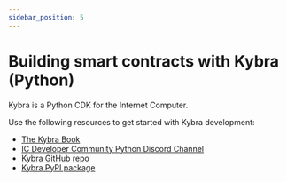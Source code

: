 ```yaml
---
sidebar_position: 5
---
```


# Building smart contracts with Kybra (Python)

Kybra is a Python CDK for the Internet Computer.

Use the following resources to get started with Kybra development:

- [The Kybra Book](https://demergent-labs.github.io/kybra/)
- [IC Developer Community Python Discord Channel](https://discord.gg/ux2Jc7psjd)
- [Kybra GitHub repo](https://github.com/demergent-labs/kybra)
- [Kybra PyPI package](https://pypi.org/project/kybra/)
